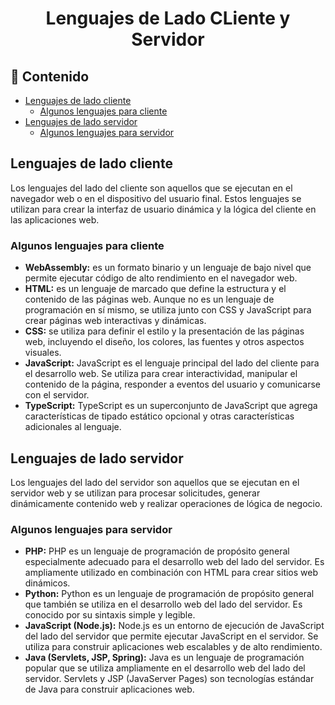 <h1 align="center">Lenguajes de Lado CLiente y Servidor</h1>

<h2>📑 Contenido</h2>

- [Lenguajes de lado cliente](#lenguajes-de-lado-cliente)
  - [Algunos lenguajes para cliente](#algunos-lenguajes-para-cliente)
- [Lenguajes de lado servidor](#lenguajes-de-lado-servidor)
  - [Algunos lenguajes para servidor](#algunos-lenguajes-para-servidor)

## Lenguajes de lado cliente

Los lenguajes del lado del cliente son aquellos que se ejecutan en el navegador web o en el dispositivo del usuario final. Estos lenguajes se utilizan para crear la interfaz de usuario dinámica y la lógica del cliente en las aplicaciones web.

### Algunos lenguajes para cliente

- **WebAssembly:** es un formato binario y un lenguaje de bajo nivel que permite ejecutar código de alto rendimiento en el navegador web.
- **HTML:** es un lenguaje de marcado que define la estructura y el contenido de las páginas web. Aunque no es un lenguaje de programación en sí mismo, se utiliza junto con CSS y JavaScript para crear páginas web interactivas y dinámicas.
- **CSS:** se utiliza para definir el estilo y la presentación de las páginas web, incluyendo el diseño, los colores, las fuentes y otros aspectos visuales.
- **JavaScript:** JavaScript es el lenguaje principal del lado del cliente para el desarrollo web. Se utiliza para crear interactividad, manipular el contenido de la página, responder a eventos del usuario y comunicarse con el servidor.
- **TypeScript:** TypeScript es un superconjunto de JavaScript que agrega características de tipado estático opcional y otras características adicionales al lenguaje.

## Lenguajes de lado servidor

Los lenguajes del lado del servidor son aquellos que se ejecutan en el servidor web y se utilizan para procesar solicitudes, generar dinámicamente contenido web y realizar operaciones de lógica de negocio.

### Algunos lenguajes para servidor

- **PHP:** PHP es un lenguaje de programación de propósito general especialmente adecuado para el desarrollo web del lado del servidor. Es ampliamente utilizado en combinación con HTML para crear sitios web dinámicos.
- **Python:** Python es un lenguaje de programación de propósito general que también se utiliza en el desarrollo web del lado del servidor. Es conocido por su sintaxis simple y legible.
- **JavaScript (Node.js):** Node.js es un entorno de ejecución de JavaScript del lado del servidor que permite ejecutar JavaScript en el servidor. Se utiliza para construir aplicaciones web escalables y de alto rendimiento.
- **Java (Servlets, JSP, Spring):** Java es un lenguaje de programación popular que se utiliza ampliamente en el desarrollo web del lado del servidor. Servlets y JSP (JavaServer Pages) son tecnologías estándar de Java para construir aplicaciones web.
